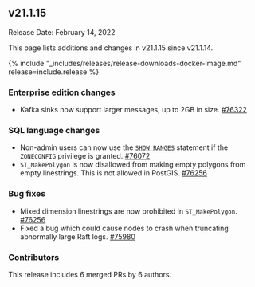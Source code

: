 ## v21.1.15

Release Date: February 14, 2022

This page lists additions and changes in v21.1.15 since v21.1.14.

{% include "_includes/releases/release-downloads-docker-image.md" release=include.release %}

<h3 id="v21-1-15-enterprise-edition-changes">Enterprise edition changes</h3>

- Kafka sinks now support larger messages, up to 2GB in size. [#76322][#76322]

<h3 id="v21-1-15-sql-language-changes">SQL language changes</h3>

- Non-admin users can now use the [`SHOW RANGES`](https://www.cockroachlabs.com/docs/v21.1/show-ranges) statement if the `ZONECONFIG` privilege is granted. [#76072][#76072]
- `ST_MakePolygon` is now disallowed from making empty polygons from empty linestrings. This is not allowed in PostGIS. [#76256][#76256]

<h3 id="v21-1-15-bug-fixes">Bug fixes</h3>

- Mixed dimension linestrings are now prohibited in `ST_MakePolygon`. [#76256][#76256]
- Fixed a bug which could cause nodes to crash when truncating abnormally large Raft logs. [#75980][#75980]

<h3 id="v21-1-15-contributors">Contributors</h3>

This release includes 6 merged PRs by 6 authors.

[#75980]: https://github.com/cockroachdb/cockroach/pull/75980
[#76072]: https://github.com/cockroachdb/cockroach/pull/76072
[#76256]: https://github.com/cockroachdb/cockroach/pull/76256
[#76322]: https://github.com/cockroachdb/cockroach/pull/76322
